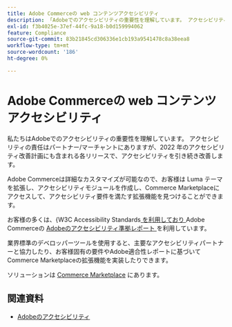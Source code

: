 ```yaml
---
title: Adobe Commerceの web コンテンツアクセシビリティ
description: 「Adobeでのアクセシビリティの重要性を理解しています。 アクセシビリティの責任はパートナー/マーチャントにありますが、2022 年のアクセシビリティ改善計画にも含まれる各リリースで、アクセシビリティを引き続き改善します。  '
exl-id: f3b4025e-37ef-44fc-9a18-b0d159994062
feature: Compliance
source-git-commit: 83b21845cd306336e1cb193a9541478c8a38eea8
workflow-type: tm+mt
source-wordcount: '186'
ht-degree: 0%

---
```


# Adobe Commerceの web コンテンツアクセシビリティ

私たちはAdobeでのアクセシビリティの重要性を理解しています。 アクセシビリティの責任はパートナー/マーチャントにありますが、2022 年のアクセシビリティ改善計画にも含まれる各リリースで、アクセシビリティを引き続き改善します。

Adobe Commerceは詳細なカスタマイズが可能なので、お客様は Luma テーマを拡張し、アクセシビリティモジュールを作成し、Commerce Marketplaceにアクセスして、アクセシビリティ要件を満たす拡張機能を見つけることができます。

お客様の多くは、&lbrace;W3C Accessibility Standards[ を利用しており ](https://www.w3.org/WAI/standards-guidelines/)Adobe Commerceの [Adobeのアクセシビリティ準拠レポート ](https://www.adobe.com/accessibility/compliance/adobe-commerce-2021-acr.html) を利用しています。

業界標準のデベロッパーツールを使用すると、主要なアクセシビリティパートナーと協力したり、お客様固有の要件やAdobe適合性レポートに基づいてCommerce Marketplaceの拡張機能を実装したりできます。

ソリューションは [Commerce Marketplace](https://marketplace.magento.com/) にあります。

## 関連資料

* [Adobeのアクセシビリティ ](https://www.adobe.com/accessibility.html)
